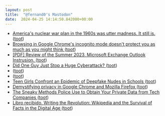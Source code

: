 ```yaml
---
layout: post
title:  "@fernand0's Mastodon"
date:  2024-04-25 14:14:50.842000+00:00
---
```

*  [America's nuclear war plan in the 1960s was utter madness. It still is. ](https://www.motherjones.com/politics/2024/03/nuclear-war-scenario-book-siop-weapons-annie-jacobsen) ([toot](https://mastodon.social/@fernand0/112332275111625352))
*  [Browsing in Google Chrome's incognito mode doesn't protect you as much as you might think ](https://www.boston.com/news/technology/2024/04/03/browsing-in-google-chromes-incognito-mode-doesnt-protect-you-as-much-as-you-might-think) ([toot](https://mastodon.social/@fernand0/112331637754932463))
*  [[PDF] Review of the Summer 2023. Microsoft Exchange Outlook Instrusion.   ](https://www.cisa.gov/sites/default/files/2024-04/CSRB_Review_of_the_Summer_2023_MEO_Intrusion_Final_508c.pdf) ([toot](https://mastodon.social/@fernand0/112331434306532565))
*  [Did One Guy Just Stop a Huge Cyberattack? ](https://www.nytimes.com/2024/04/03/technology/prevent-cyberattack-linux.htm) ([toot](https://mastodon.social/@fernand0/112331096616521896))
*  [ ](https://mastodon.social/users/fernand0/statuses/112330902492494193/activity) ([toot](https://mastodon.social/users/fernand0/statuses/112330902492494193/activity))
*  [ ](https://mastodon.social/@vrruiz) ([toot](https://mastodon.social/@fernand0/112330901717426912))
*  [Teen Girls Confront an Epidemic of Deepfake Nudes in Schools ](https://www.nytimes.com/2024/04/08/technology/deepfake-ai-nudes-westfield-high-school.htm) ([toot](https://mastodon.social/@fernand0/112330847668659761))
*  [Demystifying privacy in Google Chrome and Mozilla Firefox ](https://medium.com/@apurvak/demystifying-privacy-in-google-chrome-and-mozilla-firefox-9a651e97717) ([toot](https://mastodon.social/@fernand0/112329275605605945))
*  [The Sneaky Methods Police Use to Obtain Your Private Data from Tech Companies ](https://www.globalvillagespace.com/tech/the-sneaky-methods-police-use-to-obtain-your-private-data-from-tech-companies) ([toot](https://mastodon.social/@fernand0/112327401187571097))
*  [Libro recibido. Writing the Revolution: Wikipedia and the Survival of Facts in the Digital Age ](https://fotografiasenmovimiento.wordpress.com/2024/04/24/libro-recibido-writing-the-revolution-wikipedia-and-the-survival-of-facts-in-the-digital-age) ([toot](https://mastodon.social/@fernand0/112327347166685270))
